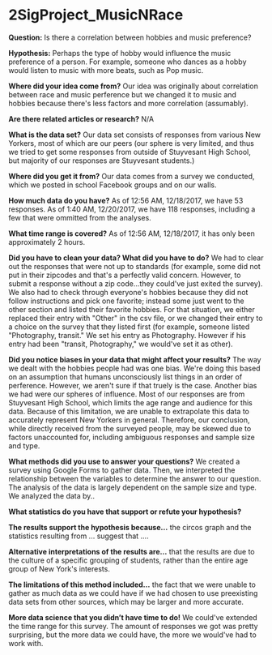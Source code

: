# 2SigProject_MusicNRace

**Question:**
Is there a correlation between hobbies and music preference?

**Hypothesis:**
Perhaps the type of hobby would influence the music preference of a person. For example, someone who dances as a hobby would listen to music with more beats, such as Pop music. 

**Where did your idea come from?**
Our idea was originally about correlation between race and music perference but we changed it to music and hobbies because there's less factors and more correlation (assumably).

**Are there related articles or research?**
N/A

**What is the data set?**
Our data set consists of responses from various New Yorkers, most of which are our peers (our sphere is very limited, and thus we tried to get some responses from outside of Stuyvesant High School, but majority of our responses are Stuyvesant students.)

**Where did you get it from?**
Our data comes from a survey we conducted, which we posted in school Facebook groups and on our walls. 

**How much data do you have?** 
As of 12:56 AM, 12/18/2017, we have 53 responses. As of 1:40 AM, 12/20/2017, we have 118 responses, including a few that were ommitted from the analyses.

**What time range is covered?**
As of 12:56 AM, 12/18/2017, it has only been approximately 2 hours. 

**Did you have to clean your data? What did you have to do?**
We had to clear out the responses that were not up to standards (for example, some did not put in their zipcodes and that's a perfectly valid concern. However, to submit a response without a zip code...they could've just exited the survey). We also had to check through everyone's hobbies because they did not follow instructions and pick one favorite; instead some just went to the other section and listed their favorite hobbies. For that situation, we either replaced their entry with "Other" in the csv file, or we changed their entry to a choice on the survey that they listed first (for example, someone listed "Photography, transit." We set his entry as Photography. However if his entry had been "transit, Photography," we would've set it as other).

**Did you notice biases in your data that might affect your results?**
The way we dealt with the hobbies people had was one bias. We're doing this based on an assumption that humans unconsciously list things in an order of perference. However, we aren't sure if that truely is the case. Another bias we had were our spheres of influence. Most of our responses are from Stuyvesant High School, which limits the age range and audience for this data. Because of this limitation, we are unable to extrapolate this data to accurately represent New Yorkers in general. Therefore, our conclusion, while directly received from the surveyed people, may be skewed due to factors unaccounted for, including ambiguous responses and sample size and type.

**What methods did you use to answer your questions?**
We created a survey using Google Forms to gather data. Then, we interpreted the relationship between the variables to determine the answer to our question. The analysis of the data is largely dependent on the sample size and type. We analyzed the data by..

**What statistics do you have that support or refute your hypothesis?**


**The results support the hypothesis because…**
the circos graph and the statistics resulting from ... suggest that ....

**Alternative interpretations of the results are…** 
that the results are due to the culture of a specific grouping of students, rather than the entire age group of New York's interests.

**The limitations of this method included…**
the fact that we were unable to gather as much data as we could have if we had chosen to use preexisting data sets from other sources, which may be larger and more accurate.

**More data science that you didn’t have time to do!**
We could've extended the time range for this survey. The amount of responses we got was pretty surprising, but the more data we could have, the more we would've had to work with. 

